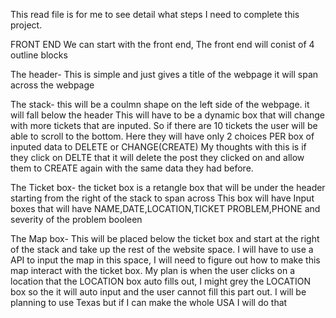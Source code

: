 This read file is for me to see detail what steps I need to complete this project.

FRONT END
We can start with the front end, The front end will conist of 4 outline blocks

The header- 
This is simple and just gives a title of the webpage it will span across
the webpage

The stack- 
 this will be a coulmn shape on the left side of the webpage. it will fall below
the header
    This will have to be a dynamic box that will change with more tickets that are inputed. So if there are 10 tickets the user will be able to scroll to the bottom. Here
they will have only 2 choices PER box of inputed data to DELETE or CHANGE(CREATE) My 
thoughts with this is if they click on DELTE that it will delete the post they clicked on 
and allow them to CREATE again with the same data they had before.

The Ticket box- 
the ticket box is a retangle box that will be under the header starting from the right of the stack to span across
    This box will have Input boxes that will have NAME,DATE,LOCATION,TICKET PROBLEM,PHONE and severity of the problem booleen

The Map box- This will be placed below the ticket box and start at the right of the stack and take up the rest of the website space.
    I will have to use a API to input the map in this space, I will need to figure out how to make this map interact with the ticket box. My plan is when the user clicks on a location that the LOCATION box auto fills out, I might grey the LOCATION box so the it will auto input and the user cannot fill this part out. I will be planning to use Texas but if I can make the whole USA I will do that


